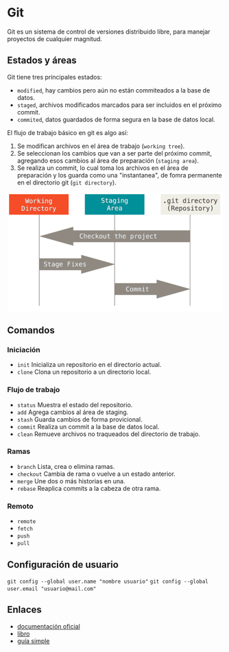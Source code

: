 # Git

Git es un sistema de control de versiones distribuido libre, para manejar proyectos de cualquier magnitud.

## Estados y áreas

Git tiene tres principales estados:

- `modified`, hay cambios pero aún no están commiteados a la base de datos.
- `staged`, archivos modificados marcados para ser incluidos en el próximo commit.
- `commited`, datos guardados de forma segura en la base de datos local.

El flujo de trabajo básico en git es algo así:

1. Se modifican archivos en el área de trabajo (`working tree`).
2. Se seleccionan los cambios que van a ser parte del próximo commit, agregando esos cambios al área de preparación (`staging area`).
3. Se realiza un commit, lo cual toma los archivos en el área de preparación y los guarda como una "instantanea", de fomra permanente en el directorio git (`git directory`).

![Estados y áreas](./img/git_areas.png)

## Comandos

### Iniciación

- `init` Inicializa un repositorio en el directorio actual.
- `clone` Clona un repositorio a un directorio local.

### Flujo de trabajo

- `status` Muestra el estado del repositorio.
- `add` Agrega cambios al área de staging.
- `stash` Guarda cambios de forma provicional.
- `commit` Realiza un commit a la base de datos local.
- `clean` Remueve archivos no traqueados del directorio de trabajo.

### Ramas

- `branch` Lista, crea o elimina ramas.
- `checkout` Cambia de rama o vuelve a un estado anterior.
- `merge` Une dos o más historias en una.
- `rebase` Reaplica commits a la cabeza de otra rama.

### Remoto

- `remote`
- `fetch`
- `push`
- `pull`

## Configuración de usuario

`git config --global user.name "nombre usuario"`
`git config --global user.email "usuario@mail.com"`

## Enlaces

- [documentación oficial](https://git-scm.com/doc)
- [libro](https://git-scm.com/book/en/v2)
- [guía simple](http://rogerdudler.github.io/git-guide/)
